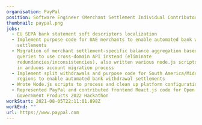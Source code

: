 ```yaml
---
organisation: PayPal
position: Software Engineer (Merchant Settlement Individual Contributor)
thumbnail: paypal.png
jobs:
  - EU SEPA bank statement soft descriptors localization
  - Implement purpose code for UAE merchants to enable automated bank withdrawal
    settlements
  - Migration of merchant settlement-specific balance aggregation based on DB
    queries to use cross-domain API instead (eliminate
    redundancies/inconsistencies), also written various node.js scripts to aid
    in arduous account migration process
  - Implement split withdrawals and purpose code for South America/Middle East
    regions to enable automated bank withdrawal settlements
  - Wrote Node.js scripts to process and clean up platform configurations
  - Represented PayPal and contributed frontend React.js code for Open
    Government Products 2022 Hackathon
workStart: 2021-08-05T22:11:01.898Z
workEnd: ""
url: https://www.paypal.com
---
```

